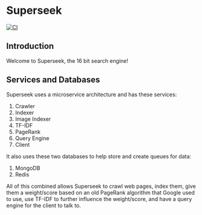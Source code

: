 # Superseek

[![CI](https://github.com/kawilkinson/search-engine/actions/workflows/CI.yaml/badge.svg)](https://github.com/kawilkinson/search-engine/actions/workflows/CI.yaml)

## Introduction
Welcome to Superseek, the 16 bit search engine!

## Services and Databases
Superseek uses a microservice architecture and has these services:
1. Crawler
2. Indexer
3. Image Indexer
4. TF-IDF
5. PageRank
6. Query Engine
7. Client

It also uses these two databases to help store and create queues for data:
1. MongoDB
2. Redis

All of this combined allows Superseek to crawl web pages, index them, give them a weight/score based on an old PageRank algorithm that Google used to use, use TF-IDF to further influence the weight/score, and have a query engine for the client to talk to.
